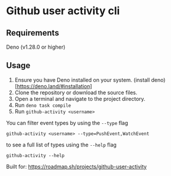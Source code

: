 # Github user activity cli

## Requirements

Deno (v1.28.0 or higher)

## Usage

1. Ensure you have Deno installed on your system. (install deno)[https://deno.land/#installation]
2. Clone the repository or download the source files.
3. Open a terminal and navigate to the project directory.
4. Run `deno task compile`
5. Run `github-activity <username>`

You can filter event types by using the `--type` flag

```
github-activity <username> --type=PushEvent,WatchEvent
```

to see a full list of types using the `--help` flag

```
github-activity --help
```

Built for: https://roadmap.sh/projects/github-user-activity
